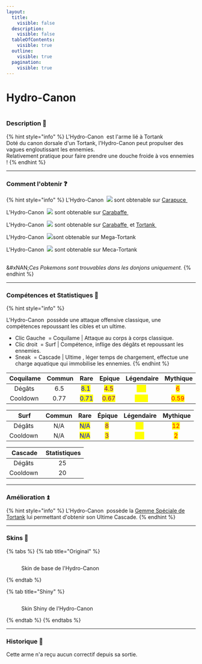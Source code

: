 ```yaml
---
layout:
  title:
    visible: false
  description:
    visible: false
  tableOfContents:
    visible: true
  outline:
    visible: true
  pagination:
    visible: true
---
```


# Hydro-Canon

<img src="../../.gitbook/assets/file.excalidraw (26).svg" alt="" class="gitbook-drawing">

### Description 📃&#x20;

{% hint style="info" %}
L'Hydro-Canon <img src="../../.gitbook/assets/blastoise_weapon (6).png" alt="" data-size="line"> est l'arme lié à Tortank <img src="../../.gitbook/assets/blastoise (11).png" alt="" data-size="line">\
Doté du canon dorsale d'un Tortank, l'Hydro-Canon peut propulser des vagues engloutissant les ennemies.\
Relativement pratique pour faire prendre une douche froide à vos ennemies !
{% endhint %}

***

### Comment l'obtenir ❓

{% hint style="info" %}
L'Hydro-Canon <img src="../../.gitbook/assets/blastoise_weapon (6).png" alt="" data-size="line"> ![](<../../.gitbook/assets/image (229).png>) sont obtenable sur [Carapuce ](../../pokemon/pokedex/carapuce/)<img src="../../.gitbook/assets/squirtle2 (4).png" alt="" data-size="line">

L'Hydro-Canon <img src="../../.gitbook/assets/blastoise_weapon (6).png" alt="" data-size="line"> ![](<../../.gitbook/assets/image (230).png>) sont obtenable sur [Carabaffe ](../../pokemon/pokedex/carapuce/a.md)<img src="../../.gitbook/assets/wartortle (6).png" alt="" data-size="line">

L'Hydro-Canon <img src="../../.gitbook/assets/blastoise_weapon (6).png" alt="" data-size="line"> ![](<../../.gitbook/assets/image (231).png>) sont obtenable sur [Carabaffe ](../../pokemon/pokedex/carapuce/a.md)<img src="../../.gitbook/assets/wartortle (7).png" alt="" data-size="line"> et [Tortank ](../../pokemon/pokedex/carapuce/a-1.md)<img src="../../.gitbook/assets/blastoise (9).png" alt="" data-size="line">&#x20;

L'Hydro-Canon <img src="../../.gitbook/assets/blastoise_weapon (6).png" alt="" data-size="line"> ![](<../../.gitbook/assets/image (232).png>)sont obtenable sur Mega-Tortank <img src="../../.gitbook/assets/blastoise_mega (8).png" alt="" data-size="line">

L'Hydro-Canon <img src="../../.gitbook/assets/blastoise_weapon (6).png" alt="" data-size="line"> ![](<../../.gitbook/assets/image (233).png>) sont obtenable sur Meca-Tortank <img src="../../.gitbook/assets/mecha-mega-blastoise-meg (6).png" alt="" data-size="line">&#x20;

\
&#xNAN;_&#x43;es Pokemons sont trouvables dans les donjons uniquement._
{% endhint %}

***

### Compétences et Statistiques 💠

{% hint style="info" %}


L'Hydro-Canon <img src="../../.gitbook/assets/blastoise_weapon (6).png" alt="" data-size="line"> possède une attaque offensive classique, une compétences repoussant les cibles et un ultime.

* Clic Gauche <img src="../../.gitbook/assets/left-click (5).png" alt="" data-size="line"> = Coquilame | Attaque au corps à corps classique.
* Clic droit <img src="../../.gitbook/assets/right-click (5).png" alt="" data-size="line"> = Surf | Compétence, inflige des dégâts et repoussant les ennemies.
* Sneak <img src="../../.gitbook/assets/shift (6).png" alt="" data-size="line"> = Cascade | Ultime , léger temps de chargement, effectue une charge aquatique qui immobilise les ennemies.
{% endhint %}

<table data-full-width="true"><thead><tr><th align="center">Coquilame</th><th align="center">Commun</th><th align="center">Rare</th><th align="center">Epique</th><th align="center">Légendaire</th><th align="center">Mythique</th></tr></thead><tbody><tr><td align="center">Dégâts <img src="../../.gitbook/assets/physical_damage (2).png" alt="" data-size="line"></td><td align="center">6.5 <img src="../../.gitbook/assets/physical_damage (2).png" alt="" data-size="original"></td><td align="center"><mark style="color:blue;">8.1</mark> <img src="../../.gitbook/assets/physical_damage (2).png" alt="" data-size="original"> </td><td align="center"><mark style="color:purple;">4.5</mark> <img src="../../.gitbook/assets/physical_damage (2).png" alt="" data-size="original"></td><td align="center"><mark style="color:yellow;">5.2</mark> <img src="../../.gitbook/assets/physical_damage (2).png" alt="" data-size="original"></td><td align="center"><mark style="color:red;">6</mark> <img src="../../.gitbook/assets/physical_damage (2).png" alt="" data-size="original"></td></tr><tr><td align="center">Cooldown <img src="../../.gitbook/assets/skill_damage (7).png" alt="" data-size="line"> </td><td align="center">0.77 <img src="../../.gitbook/assets/skill_damage (7).png" alt="" data-size="original"></td><td align="center"><mark style="color:blue;">0.71</mark> <img src="../../.gitbook/assets/skill_damage (7).png" alt="" data-size="original"></td><td align="center"><mark style="color:purple;">0.67</mark> <img src="../../.gitbook/assets/skill_damage (7).png" alt="" data-size="original"></td><td align="center"><mark style="color:yellow;">0.63</mark> <img src="../../.gitbook/assets/skill_damage (7).png" alt="" data-size="original"></td><td align="center"><mark style="color:red;">0.59</mark> <img src="../../.gitbook/assets/skill_damage (7).png" alt="" data-size="original"></td></tr></tbody></table>

<table data-full-width="true"><thead><tr><th align="center">Surf</th><th align="center">Commun</th><th align="center">Rare</th><th align="center">Épique</th><th align="center">Légendaire</th><th align="center">Mythique</th></tr></thead><tbody><tr><td align="center">Dégâts <img src="../../.gitbook/assets/physical_damage (2).png" alt="" data-size="line"></td><td align="center">N/A</td><td align="center"><mark style="color:blue;">N/A</mark></td><td align="center"><mark style="color:purple;">8</mark> <img src="../../.gitbook/assets/physical_damage (2).png" alt="" data-size="original"></td><td align="center"><mark style="color:yellow;">10</mark> <img src="../../.gitbook/assets/physical_damage (2).png" alt="" data-size="original"></td><td align="center"><mark style="color:red;">12</mark> <img src="../../.gitbook/assets/physical_damage (2).png" alt="" data-size="original"></td></tr><tr><td align="center">Cooldown <img src="../../.gitbook/assets/skill_damage (7).png" alt="" data-size="line"></td><td align="center">N/A</td><td align="center"><mark style="color:blue;">N/A</mark></td><td align="center"><mark style="color:purple;">3</mark> <img src="../../.gitbook/assets/skill_damage (7).png" alt="" data-size="original"></td><td align="center"><mark style="color:yellow;">2.5</mark> <img src="../../.gitbook/assets/skill_damage (7).png" alt="" data-size="original"></td><td align="center"><mark style="color:red;">2</mark> <img src="../../.gitbook/assets/skill_damage (7).png" alt="" data-size="original"></td></tr></tbody></table>

<table data-full-width="true"><thead><tr><th align="center">Cascade</th><th align="center">Statistiques</th></tr></thead><tbody><tr><td align="center">Dégâts <img src="../../.gitbook/assets/physical_damage (2).png" alt="" data-size="line"></td><td align="center">25 <img src="../../.gitbook/assets/physical_damage (2).png" alt="" data-size="original"></td></tr><tr><td align="center">Cooldown <img src="../../.gitbook/assets/skill_damage (7).png" alt="" data-size="line"></td><td align="center">20 <img src="../../.gitbook/assets/skill_damage (7).png" alt="" data-size="original"></td></tr></tbody></table>

***

### Amélioration ⏫

{% hint style="info" %}
L'Hydro-Canon <img src="../../.gitbook/assets/blastoise_weapon (6).png" alt="" data-size="line"> possède la [Gemme Spéciale de Tortank](../gemmes/gemme-speciale-de-tortank.md#gemme-speciale-darme) lui permettant d'obtenir son Ultime Cascade.
{% endhint %}

***

### Skins 🎨

{% tabs %}
{% tab title="Original" %}
<figure><img src="../../.gitbook/assets/blastoise_weapon (2).png" alt=""><figcaption><p>Skin de base de l'Hydro-Canon</p></figcaption></figure>
{% endtab %}

{% tab title="Shiny" %}
<figure><img src="../../.gitbook/assets/image (245).png" alt=""><figcaption><p>Skin Shiny de l'Hydro-Canon</p></figcaption></figure>
{% endtab %}
{% endtabs %}

***

### Historique 📖

Cette arme n'a reçu aucun correctif depuis sa sortie.
